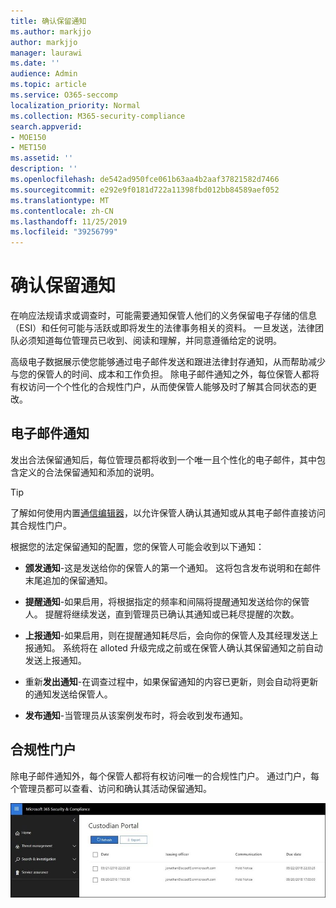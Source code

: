 ```yaml
---
title: 确认保留通知
ms.author: markjjo
author: markjjo
manager: laurawi
ms.date: ''
audience: Admin
ms.topic: article
ms.service: O365-seccomp
localization_priority: Normal
ms.collection: M365-security-compliance
search.appverid:
- MOE150
- MET150
ms.assetid: ''
description: ''
ms.openlocfilehash: de542ad950fce061b63aa4b2aaf37821582d7466
ms.sourcegitcommit: e292e9f0181d722a11398fbd012bb84589aef052
ms.translationtype: MT
ms.contentlocale: zh-CN
ms.lasthandoff: 11/25/2019
ms.locfileid: "39256799"
---
```

# <a name="acknowledge-a-hold-notification"></a>确认保留通知 
在响应法规请求或调查时，可能需要通知保管人他们的义务保留电子存储的信息（ESI）和任何可能与活跃或即将发生的法律事务相关的资料。 一旦发送，法律团队必须知道每位管理员已收到、阅读和理解，并同意遵循给定的说明。

高级电子数据展示使您能够通过电子邮件发送和跟进法律封存通知，从而帮助减少与您的保管人的时间、成本和工作负担。 除电子邮件通知之外，每位保管人都将有权访问一个个性化的合规性门户，从而使保管人能够及时了解其合同状态的更改。

## <a name="email-notifications"></a>电子邮件通知
发出合法保留通知后，每位管理员都将收到一个唯一且个性化的电子邮件，其中包含定义的合法保留通知和添加的说明。 

> [!Tip] 
> 了解如何使用内置[通信编辑器](using-communications-editor.md)，以允许保管人确认其通知或从其电子邮件直接访问其合规性门户。

根据您的法定保留通知的配置，您的保管人可能会收到以下通知： 

- **颁发通知**-这是发送给你的保管人的第一个通知。 这将包含发布说明和在邮件末尾追加的保留通知。

- **提醒通知**-如果启用，将根据指定的频率和间隔将提醒通知发送给你的保管人。 提醒将继续发送，直到管理员已确认其通知或已耗尽提醒的次数。

- **上报通知**-如果启用，则在提醒通知耗尽后，会向你的保管人及其经理发送上报通知。 系统将在 alloted 升级完成之前或在保管人确认其保留通知之前自动发送上报通知。

- 重新**发出通知**-在调查过程中，如果保留通知的内容已更新，则会自动将更新的通知发送给保管人。

- **发布通知**-当管理员从该案例发布时，将会收到发布通知。 

## <a name="compliance-portal"></a>合规性门户
除电子邮件通知外，每个保管人都将有权访问唯一的合规性门户。 通过门户，每个管理员都可以查看、访问和确认其活动保留通知。

![对保管人的合规性门户](media/CustodianPortal.jpg)
